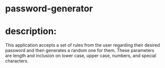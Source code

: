 # password-generator

# description:
This application accepts a set of rules from the user regarding their desired password and then generates a random one for them. These parameters are length and inclusion on lower case, upper case, numbers, and special characters.